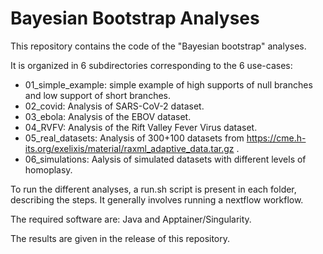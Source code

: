 # Bayesian Bootstrap Analyses

This repository contains the code of the "Bayesian bootstrap" analyses.

It is organized in 6 subdirectories corresponding to the 6 use-cases:

- 01_simple_example: simple example of high supports of null branches and low support of short branches.
- 02_covid: Analysis of SARS-CoV-2 dataset.
- 03_ebola: Analysis of the EBOV dataset.
- 04_RVFV: Analysis of the Rift Valley Fever Virus dataset.
- 05_real_datasets: Analysis of 300+100 datasets from https://cme.h-its.org/exelixis/material/raxml_adaptive_data.tar.gz .
- 06_simulations: Aalysis of simulated datasets with different levels of homoplasy.

To run the different analyses, a run.sh script is present in each folder, describing the steps. It generally involves running a nextflow workflow.

The required software are: Java and Apptainer/Singularity.

The results are given in the release of this repository.
